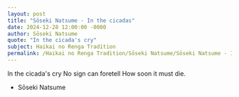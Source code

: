 ```yaml
---
layout: post
title: "Sōseki Natsume - In the cicadas"
date: 2024-12-28 12:00:00 -0000
author: Sōseki Natsume
quote: "In the cicada's cry"
subject: Haikai no Renga Tradition
permalink: /Haikai no Renga Tradition/Sōseki Natsume/Sōseki Natsume - In the cicadas
---
```


In the cicada's cry
No sign can foretell
How soon it must die.

- Sōseki Natsume
